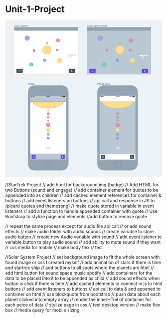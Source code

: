 # Unit-1-Project


![Wireframe](css/Wireframe-solarsystem.png)

//StarTrek Project
// add html for background img (badge)
// Add HTML for two Buttons (sound and engage)
// add container element for quotes to be appended into as children
// add cached element references for container  & buttons 
// add event listeners on buttons 
// api call and response in JS to (picard quotes and themesong)
// make quote stored in variable in event listeners 
// add a function to handle appended container with quote 
// Use Bootstrap to stylize page and elements
//add button to remove quote 

// repeat the same process except for audio file api call
// or add sound effects 
// make audio folder with audio sounds
// create variable to store audio button 
// create new Audio variable with sound
// add event listener to variable button to play audio sound 
// add ability to mute sound if they want 
// css media for mobile
// make body flex 
// test 




//Solar System Project 
// set background image to fit the whole screen with found image or css I created myself 
// add animation of stars if there is time and startrek ship 
// add buttons to all spots where the planets are html
// add html button for sound space music spotify 
// add containers for the data to be placed into it to be appended as child
// add sound effects when button is click if there is time 
// add cached elements to connect in js to html buttons 
// add event listeners to buttons 
// api call to data & and appened to container on html
// use blockquote from bootstrap
// push data about each planet clicked into empty array 
// render the innerHTml of container for each peice of data
// stylize page in css 
// text desktop version
// make flex box
// media query for mobile sizing 


